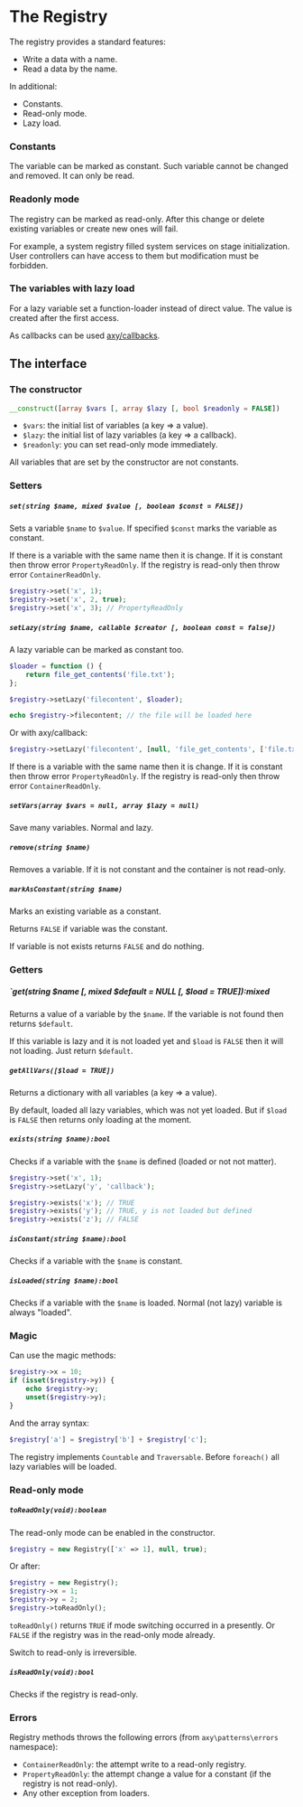 # The Registry

The registry provides a standard features:

* Write a data with a name.
* Read a data by the name.

In additional:

* Constants.
* Read-only mode.
* Lazy load.

### Constants

The variable can be marked as constant.
Such variable cannot be changed and removed.
It can only be read.

### Readonly mode

The registry can be marked as read-only.
After this change or delete existing variables or create new ones will fail.

For example, a system registry filled system services on stage initialization.
User controllers can have access to them but modification must be forbidden.

### The variables with lazy load

For a lazy variable set a function-loader instead of direct value.
The value is created after the first access.

As callbacks can be used [axy/callbacks](https://github.com/axypro/callbacks/blob/master/doc/format.md).

## The interface

### The constructor

```php
__construct([array $vars [, array $lazy [, bool $readonly = FALSE])
```

* `$vars`: the initial list of variables (a key => a value).
* `$lazy`: the initial list of lazy variables (a key => a callback).
* `$readonly`: you can set read-only mode immediately.

All variables that are set by the constructor are not constants.

### Setters

##### `set(string $name, mixed $value [, boolean $const = FALSE])`

Sets a variable `$name` to `$value`.
If specified `$const` marks the variable as constant.

If there is a variable with the same name then it is change.
If it is constant then throw error `PropertyReadOnly`.
If the registry is read-only then throw error `ContainerReadOnly`.

```php
$registry->set('x', 1);
$registry->set('x', 2, true);
$registry->set('x', 3); // PropertyReadOnly
```

##### `setLazy(string $name, callable $creator [, boolean const = false])`

A lazy variable can be marked as constant too.

```php
$loader = function () {
    return file_get_contents('file.txt');
};

$registry->setLazy('filecontent', $loader);

echo $registry->filecontent; // the file will be loaded here
```

Or with axy/callback:

```php
$registry->setLazy('filecontent', [null, 'file_get_contents', ['file.txt']]);
```

If there is a variable with the same name then it is change.
If it is constant then throw error `PropertyReadOnly`.
If the registry is read-only then throw error `ContainerReadOnly`.

##### `setVars(array $vars = null, array $lazy = null)`

Save many variables. 
Normal and lazy.

##### `remove(string $name)`

Removes a variable.
If it is not constant and the container is not read-only.

##### `markAsConstant(string $name)`

Marks an existing variable as a constant.

Returns `FALSE` if variable was the constant.

If variable is not exists returns `FALSE` and do nothing.

### Getters

##### `get(string $name [, mixed $default = NULL [, $load = TRUE]):mixed

Returns a value of a variable by the `$name`.
If the variable is not found then returns `$default`.

If this variable is lazy and it is not loaded yet and `$load` is `FALSE` then it will not loading.
Just return `$default`.

##### `getAllVars([$load = TRUE])`

Returns a dictionary with all variables (a key => a value).

By default, loaded all lazy variables, which was not yet loaded.
But if `$load` is `FALSE` then returns only loading at the moment.

##### `exists(string $name):bool`

Checks if a variable with the `$name` is defined (loaded or not not matter).

```php
$registry->set('x', 1);
$registry->setLazy('y', 'callback');

$registry->exists('x'); // TRUE
$registry->exists('y'); // TRUE, y is not loaded but defined
$registry->exists('z'); // FALSE
```

##### `isConstant(string $name):bool`

Checks if a variable with the `$name` is constant.

##### `isLoaded(string $name):bool`

Checks if a variable with the `$name` is loaded.
Normal (not lazy) variable is always "loaded".

### Magic

Can use the magic methods:

```php
$registry->x = 10;
if (isset($registry->y)) {
    echo $registry->y;
    unset($registry->y);
}
```

And the array syntax:

```php
$registry['a'] = $registry['b'] + $registry['c'];
```

The registry implements `Countable` and `Traversable`.
Before `foreach()` all lazy variables will be loaded.

### Read-only mode

##### `toReadOnly(void):boolean`

The read-only mode can be enabled in the constructor.

```php
$registry = new Registry(['x' => 1], null, true);
```

Or after:
```php
$registry = new Registry();
$registry->x = 1;
$registry->y = 2;
$registry->toReadOnly();
```

`toReadOnly()` returns `TRUE` if mode switching occurred in a presently.
Or `FALSE` if the registry was in the read-only mode already.

Switch to read-only is irreversible.

##### `isReadOnly(void):bool`

Checks if the registry is read-only.

### Errors

Registry methods throws the following errors (from `axy\patterns\errors` namespace):

* `ContainerReadOnly`: the attempt write to a read-only registry.
* `PropertyReadOnly`: the attempt change a value for a constant (if the registry is not read-only).
* Any other exception from loaders.
